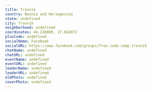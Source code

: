 ```yaml
---
title: Travnik
country: Bosnia and Herzegovina
state: undefined
city: Travnik
neighborhood: undefined
coordinates: 44.226089, 17.662872
plusCode: undefined
socialName: Facebook
socialURL: https://www.facebook.com/groups/free.code.camp.travnik
chatName: undefined
chatURL: undefined
eventName: undefined
eventURL: undefined
leaderName: undefined
leaderURL: undefined
oldPhoto: undefined
coverPhoto: undefined
---
```

